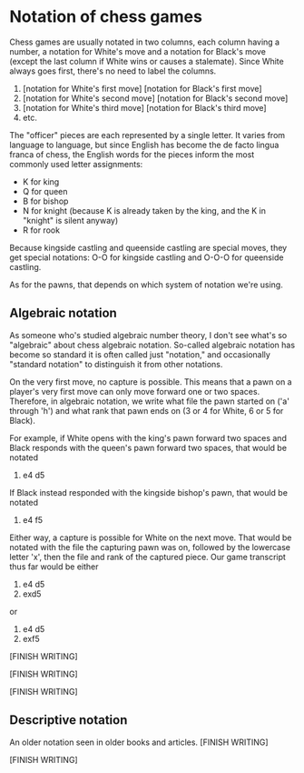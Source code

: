 # Notation of chess games

Chess games are usually notated in two columns, each column having a number, a 
notation for White's move and a notation for Black's move (except the last 
column if White wins or causes a stalemate). Since White always goes first, 
there's no need to label the columns.

1. [notation for White's first move] [notation for Black's first move]
2. [notation for White's second move] [notation for Black's second move]
3. [notation for White's third move] [notation for Black's third move]
4. etc.

The "officer" pieces are each represented by a single letter. It varies from 
language to language, but since English has become the de facto lingua franca of 
chess, the English words for the pieces inform the most commonly used letter 
assignments:

 * K for king
 * Q for queen
 * B for bishop
 * N for knight (because K is already taken by the king, and the K in "knight" 
 is silent anyway)
 * R for rook

Because kingside castling and queenside castling are special moves, they get 
special notations: O-O for kingside castling and O-O-O for queenside castling.

As for the pawns, that depends on which system of notation we're using.

## Algebraic notation

As someone who's studied algebraic number theory, I don't see what's so 
"algebraic" about chess algebraic notation. So-called algebraic notation has 
become so standard it is often called just "notation," and occasionally 
"standard notation" to distinguish it from other notations.

On the very first move, no capture is possible. This means that a pawn on a 
player's very first move can only move forward one or two spaces. Therefore, in 
algebraic notation, we write what file the pawn started on ('a' through 'h') and 
what rank that pawn ends on (3 or 4 for White, 6 or 5 for Black).

For example, if White opens with the king's pawn forward two spaces and Black 
responds with the queen's pawn forward two spaces, that would be notated

1. e4 d5

If Black instead responded with the kingside bishop's pawn, that would be 
notated

1. e4 f5

Either way, a capture is possible for White on the next move. That would be 
notated with the file the capturing pawn was on, followed by the lowercase 
letter 'x', then the file and rank of the captured piece. Our game transcript 
thus far would be either

1. e4 d5
2. exd5

or 

1. e4 d5
2. exf5

[FINISH WRITING]

[FINISH WRITING]

[FINISH WRITING]

## Descriptive notation

An older notation seen in older books and articles. [FINISH WRITING]

[FINISH WRITING]
